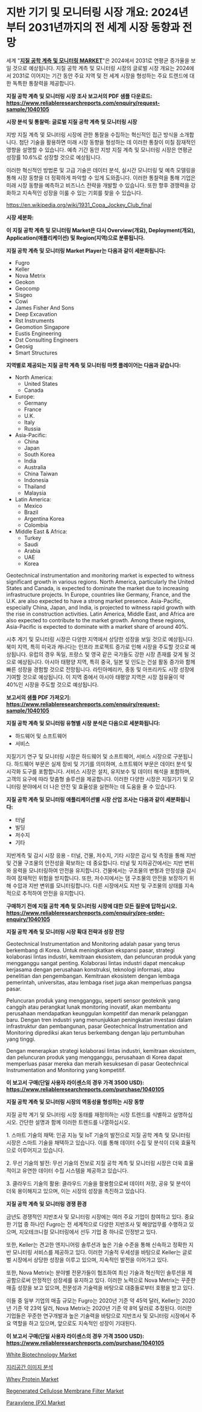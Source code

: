 <p><h1>지반 기기 및 모니터링 시장 개요: 2024년부터 2031년까지의 전 세계 시장 동향과 전망</h1></p><p>세계 "<strong><a href="https://www.reliableresearchreports.com/geotechnical-instrumentation-and-monitoring-r1040105">지질 공학 계측 및 모니터링 MARKET</a></strong>"은 2024에서 2031로 연평균 증가율을 보일 것으로 예상됩니다. 지질 공학 계측 및 모니터링 시장의 글로벌 시장 개요는 2024에서 2031로 이어지는 기간 동안 주요 지역 및 전 세계 시장을 형성하는 주요 트렌드에 대한 독특한 통찰력을 제공합니다.</p>
<p><strong>지질 공학 계측 및 모니터링 시장 조사 보고서의 PDF 샘플 다운로드: <a href="https://www.reliableresearchreports.com/enquiry/request-sample/1040105">https://www.reliableresearchreports.com/enquiry/request-sample/1040105</a></strong></p>
<p><strong>시장 분석 및 통찰력: 글로벌 지질 공학 계측 및 모니터링 시장</strong></p>
<p><p>지방 지질 계측 및 모니터링 시장에 관한 통찰을 수집하는 혁신적인 접근 방식을 소개합니다. 첨단 기술을 활용하면 미래 시장 동향을 형성하는 데 이러한 통찰이 미칠 잠재적인 영향을 설명할 수 있습니다. 예측 기간 동안 지방 지질 계측 및 모니터링 시장은 연평균 성장률 10.6%로 성장할 것으로 예상됩니다.</p><p>이러한 혁신적인 방법론 및 고급 기술은 데이터 분석, 실시간 모니터링 및 예측 모델링을 통해 시장 동향을 더 정확하게 파악할 수 있게 도와줍니다. 이러한 통찰력을 통해 기업은 미래 시장 동향을 예측하고 비즈니스 전략을 개발할 수 있습니다. 또한 향후 경쟁력을 강화하고 지속적인 성장을 이룰 수 있는 기회를 찾을 수 있습니다.</p></p>
<p><a href="%7CAUTHORITHY_DOMAIN_URL%7C">https://en.wikipedia.org/wiki/1931_Copa_Jockey_Club_final</a></p>
<p><strong>시장 세분화:</strong></p>
<p><strong>이 지질 공학 계측 및 모니터링 Market은 다시 Overview(개요), Deployment(개요), Application(애플리케이션) 및 Region(지역)으로 분류됩니다.</strong></p>
<p><strong>지질 공학 계측 및 모니터링 Market Player는 다음과 같이 세분화됩니다:</strong></p>
<p><ul><li>Fugro</li><li>Keller</li><li>Nova Metrix</li><li>Geokon</li><li>Geocomp</li><li>Sisgeo</li><li>Cowi</li><li>James Fisher And Sons</li><li>Deep Excavation</li><li>Rst Instruments</li><li>Geomotion Singapore</li><li>Eustis Engineering</li><li>Dst Consulting Engineers</li><li>Geosig</li><li>Smart Structures</li></ul></p>
<p><strong>지역별로 제공되는 지질 공학 계측 및 모니터링 마켓 플레이어는 다음과 같습니다:</strong></p>
<p><ul>
    <li>
        North America:
        <ul>
            <li>United States</li>
            <li>Canada</li>
        </ul>
    </li>
    <li>
        Europe:
        <ul>
            <li>Germany</li>
            <li>France</li>
            <li>U.K.</li>
            <li>Italy</li>
            <li>Russia</li>
        </ul>
    </li>
    <li>
        Asia-Pacific:
        <ul>
            <li>China</li>
            <li>Japan</li>
            <li>South Korea</li>
            <li>India</li>
            <li>Australia</li>
            <li>China Taiwan</li>
            <li>Indonesia</li>
            <li>Thailand</li>
            <li>Malaysia</li>
        </ul>
    </li>
    <li>
        Latin America:
        <ul>
            <li>Mexico</li>
            <li>Brazil</li>
            <li>Argentina Korea</li>
            <li>Colombia</li>
        </ul>
    </li>
    <li>
        Middle East & Africa:
        <ul>
            <li>Turkey</li>
            <li>Saudi</li>
            <li>Arabia</li>
            <li>UAE</li>
            <li>Korea</li>
        </ul>
    </li>
    </ul></p>
<p><p>Geotechnical instrumentation and monitoring market is expected to witness significant growth in various regions. North America, particularly the United States and Canada, is expected to dominate the market due to increasing infrastructure projects. In Europe, countries like Germany, France, and the U.K. are also expected to have a strong market presence. Asia-Pacific, especially China, Japan, and India, is projected to witness rapid growth with the rise in construction activities. Latin America, Middle East, and Africa are also expected to contribute to the market growth. Among these regions, Asia-Pacific is expected to dominate with a market share of around 40%. </p><p>시추 계기 및 모니터링 시장은 다양한 지역에서 상당한 성장을 보일 것으로 예상됩니다. 북미 지역, 특히 미국과 캐나다는 인프라 프로젝트 증가로 인해 시장을 주도할 것으로 예상됩니다. 유럽의 경우 독일, 프랑스 및 영국 같은 국가들도 강한 시장 존재를 갖게 될 것으로 예상됩니다. 아시아 태평양 지역, 특히 중국, 일본 및 인도는 건설 활동 증가와 함께 빠른 성장을 경험할 것으로 전망됩니다. 라틴아메리카, 중동 및 아프리카도 시장 성장에 기여할 것으로 예상됩니다. 이 지역 중에서 아시아 태평양 지역은 시장 점유율이 약 40%인 시장을 주도할 것으로 예상됩니다.</p></p>
<p><strong>보고서의 샘플 PDF 가져오기: <a href="https://www.reliableresearchreports.com/enquiry/request-sample/1040105">https://www.reliableresearchreports.com/enquiry/request-sample/1040105</a></strong></p>
<p><strong>지질 공학 계측 및 모니터링 유형별 시장 분석은 다음으로 세분화됩니다:</strong></p>
<p><ul><li>하드웨어 및 소프트웨어</li><li>서비스</li></ul></p>
<p><p>지질기기 연구 및 모니터링 시장은 하드웨어 및 소프트웨어, 서비스 시장으로 구분됩니다. 하드웨어 부문은 실제 장비 및 기기를 의미하며, 소프트웨어 부문은 데이터 분석 및 시각화 도구를 포함합니다. 서비스 시장은 설치, 유지보수 및 데이터 해석을 포함하며, 고객의 요구에 따라 맞춤형 솔루션을 제공합니다. 이러한 다양한 시장은 지질기기 및 모니터링 분야에서 더 나은 안전 및 효율성을 실현하는 데 도움을 줄 수 있습니다.</p></p>
<p><strong>지질 공학 계측 및 모니터링 애플리케이션별 시장 산업 조사는 다음과 같이 세분화됩니다:</strong></p>
<p><ul><li>터널</li><li>빌딩</li><li>저수지</li><li>기타</li></ul></p>
<p><p>지반계측 및 감시 시장 응용 - 터널, 건물, 저수지, 기타 시장은 감시 및 측정을 통해 지반 및 건물 구조물의 안전성을 확보하는 데 중요합니다. 터널 및 지하공간에서는 지반 변위와 응력을 모니터링하여 안전을 유지합니다. 건물에서는 구조물의 변형과 안정성을 감시하여 잠재적인 위험을 방지합니다. 또한, 저수지에서는 댐 구조물의 안전을 보장하기 위해 수압과 지반 변위를 모니터링합니다. 다른 시장에서도 지반 및 구조물의 상태를 지속적으로 추적하여 안전을 유지합니다.</p></p>
<p><strong>구매하기 전에 지질 공학 계측 및 모니터링 시장에 대한 모든 질문에 답하십시오. <a href="https://www.reliableresearchreports.com/enquiry/pre-order-enquiry/1040105">https://www.reliableresearchreports.com/enquiry/pre-order-enquiry/1040105</a></strong></p>
<p><strong>지질 공학 계측 및 모니터링 시장 확대 전략과 성장 전망</strong></p>
<p><p>Geotechnical Instrumentation and Monitoring adalah pasar yang terus berkembang di Korea. Untuk meningkatkan ekspansi pasar, strategi kolaborasi lintas industri, kemitraan ekosistem, dan peluncuran produk yang mengganggu sangat penting. Kolaborasi lintas industri dapat mencakup kerjasama dengan perusahaan konstruksi, teknologi informasi, atau penelitian dan pengembangan. Kemitraan ekosistem dengan lembaga pemerintah, universitas, atau lembaga riset juga akan memperluas pangsa pasar.</p><p>Peluncuran produk yang mengganggu, seperti sensor geoteknik yang canggih atau perangkat lunak monitoring inovatif, akan membantu perusahaan mendapatkan keunggulan kompetitif dan menarik pelanggan baru. Dengan tren industri yang menunjukkan peningkatan investasi dalam infrastruktur dan pembangunan, pasar Geotechnical Instrumentation and Monitoring diprediksi akan terus berkembang dengan laju pertumbuhan yang tinggi.</p><p>Dengan menerapkan strategi kolaborasi lintas industri, kemitraan ekosistem, dan peluncuran produk yang mengganggu, perusahaan di Korea dapat memperluas pasar mereka dan meraih kesuksesan di pasar Geotechnical Instrumentation and Monitoring yang kompetitif.</p></p>
<p><strong>이 보고서 구매(단일 사용자 라이센스의 경우 가격 3500 USD): <a href="https://www.reliableresearchreports.com/purchase/1040105">https://www.reliableresearchreports.com/purchase/1040105</a></strong></p>
<p><strong>지질 공학 계측 및 모니터링 시장의 역동성을 형성하는 시장 동향</strong></p>
<p><p>지질 공학 계기 및 모니터링 시장 동태를 재정의하는 시장 트렌드를 식별하고 설명하십시오. 간단한 설명과 함께 이러한 트렌드를 나열하십시오. </p><p> </p><p>1. 스마트 기술의 채택: 인공 지능 및 IoT 기술의 발전으로 지질 공학 계측 및 모니터링 시장은 스마트 기술을 채택하고 있습니다. 이를 통해 데이터 수집 및 분석이 더욱 효율적으로 이루어지고 있습니다. </p><p>2. 무선 기술의 발전: 무선 기술의 진보로 지질 공학 계측 및 모니터링 시장은 더욱 효율적이고 유연한 데이터 수집 시스템을 제공하고 있습니다. </p><p>3. 클라우드 기술의 활용: 클라우드 기술을 활용함으로써 데이터 저장, 공유 및 분석이 더욱 용이해지고 있으며, 이는 시장의 성장을 촉진하고 있습니다.</p></p>
<p><strong>지질 공학 계측 및 모니터링 경쟁 환경</strong></p>
<p><p>금년도 경쟁적인 지반조사 및 모니터링 시장에는 여러 주요 기업이 참여하고 있다. 중요한 기업 중 하나인 Fugro는 전 세계적으로 다양한 지반조사 및 해양업무를 수행하고 있으며, 지오테크니컬 모니터링에서 선두 기업 중 하나로 인정받고 있다.</p><p>또한, Keller는 견고한 엔지니어링 솔루션과 높은 기술 수준을 통해 신속하고 정확한 지반 모니터링 서비스를 제공하고 있다. 이러한 기술적 우세성을 바탕으로 Keller는 글로벌 시장에서 상당한 성장을 이루고 있으며, 지속적인 발전을 이어가고 있다.</p><p>또한, Nova Metrix는 분야별 전문가들이 협조하여 최신 기술과 혁신적인 솔루션을 제공함으로써 안정적인 성장세를 유지하고 있다. 이러한 노력으로 Nova Metrix는 꾸준한 매출 성장을 보고 있으며, 전문성과 기술력을 바탕으로 대중들로부터 호평을 받고 있다.</p><p>이들 중 일부 기업의 매출 규모는 Fugro는 2020년 기준 약 45억 달러, Keller는 2020년 기준 약 23억 달러, Nova Metrix는 2020년 기준 약 8억 달러로 추정된다. 이러한 기업들은 꾸준한 연구개발과 높은 기술력을 바탕으로 지반조사 및 모니터링 시장에서 주요 역할을 하고 있으며, 앞으로도 지속적인 성장이 기대된다.</p></p>
<p><strong>이 보고서 구매(단일 사용자 라이센스의 경우 가격 3500 USD): <a href="https://www.reliableresearchreports.com/purchase/1040105">https://www.reliableresearchreports.com/purchase/1040105</a></strong></p>
<p><p><a href="https://github.com/gdfhhhj/Market-Research-Report-List-6/blob/main/white-biotechnology-market.md">White Biotechnology Market</a></p><p><a href="https://github.com/sougarounis/Market-Research-Report-List-5/blob/main/348989478648.md">지리공간 이미지 분석</a></p><p><a href="https://github.com/RichRobinson5/Market-Research-Report-List-6/blob/main/whey-protein-market.md">Whey Protein Market</a></p><p><a href="https://www.linkedin.com/pulse/market-forecast-global-regenerated-cellulose-membrane-filter-czcfe?trackingId=wN3YU2mrQy2rTb3Vai8AEw%3D%3D">Regenerated Cellulose Membrane Filter Market</a></p><p><a href="https://www.linkedin.com/pulse/paraxylene-px-market-size-type-reagent-gradeindustrial-grade-l4acf?trackingId=po259IOMQSqRM3sAf%2Fsssw%3D%3D">Paraxylene (PX) Market</a></p></p>